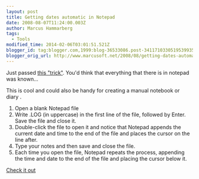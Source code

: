 ```yaml
---
layout: post
title: Getting dates automatic in Notepad
date: 2008-08-07T11:24:00.003Z
author: Marcus Hammarberg
tags:
  - Tools
modified_time: 2014-02-06T03:01:51.521Z
blogger_id: tag:blogger.com,1999:blog-36533086.post-3411710330519539935
blogger_orig_url: http://www.marcusoft.net/2008/08/getting-dates-automatic-in-notepad.html
---
```





Just passed [this
"trick"](http://blogs.msdn.com/ddysart/archive/2006/07/06/658295.aspx).
You'd think that everything that there is in notepad was known...

This is cool and could also be handy for creating a manual notebook or
diary .

1. Open a blank Notepad file
2. Write .LOG (in uppercase) in the first line of the file, followed by
    Enter. Save the file and close it.
3. Double-click the file to open it and notice that Notepad appends the
    current date and time to the end of the file and places the cursor
    on the line after.
4. Type your notes and then save and close the file.
5. Each time you open the file, Notepad repeats the process, appending
    the time and date to the end of the file and placing the cursor
    below it.

[Check it
out](http://blogs.msdn.com/ddysart/archive/2006/07/06/658295.aspx)

